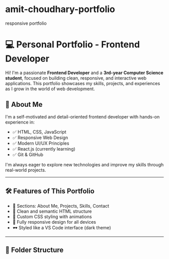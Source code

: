 # amit-choudhary-portfolio
responsive portfolio
# 💻 Personal Portfolio - Frontend Developer

Hi! I'm a passionate **Frontend Developer** and a **3rd-year Computer Science student**, focused on building clean, responsive, and interactive web applications. This portfolio showcases my skills, projects, and experiences as I grow in the world of web development.

## 🚀 About Me

I'm a self-motivated and detail-oriented frontend developer with hands-on experience in:

- ✅ HTML, CSS, JavaScript
- ✅ Responsive Web Design
- ✅ Modern UI/UX Principles
- ✅ React.js (currently learning)
- ✅ Git & GitHub

I'm always eager to explore new technologies and improve my skills through real-world projects.

---

## 🛠️ Features of This Portfolio

- 📄 Sections: About Me, Projects, Skills, Contact
- 🧠 Clean and semantic HTML structure
- 🎨 Custom CSS styling with animations
- 📱 Fully responsive design for all devices
- 🕶️ Styled like a VS Code interface (dark theme)

---

## 📁 Folder Structure

